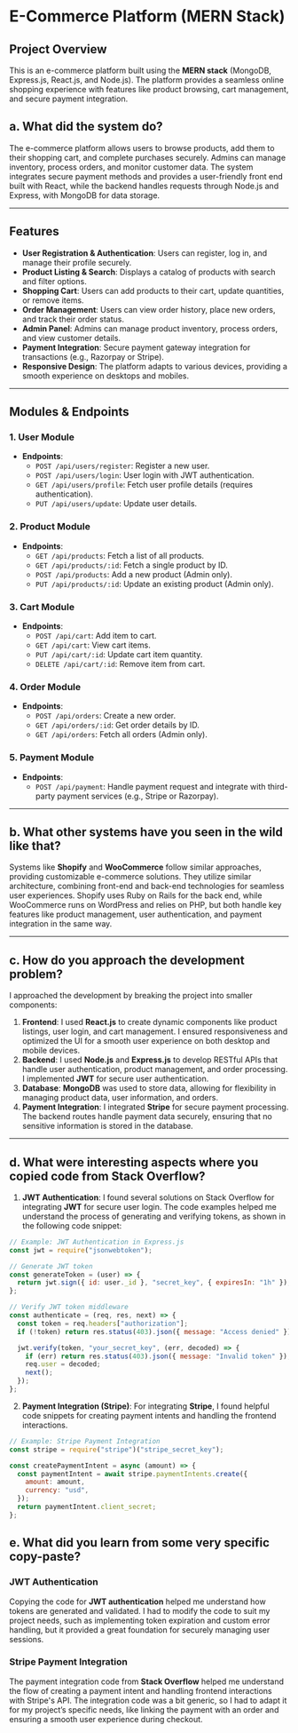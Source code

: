 # E-Commerce Platform (MERN Stack)

## Project Overview

This is an e-commerce platform built using the **MERN stack** (MongoDB, Express.js, React.js, and Node.js). The platform provides a seamless online shopping experience with features like product browsing, cart management, and secure payment integration.

## a. What did the system do?

The e-commerce platform allows users to browse products, add them to their shopping cart, and complete purchases securely. Admins can manage inventory, process orders, and monitor customer data. The system integrates secure payment methods and provides a user-friendly front end built with React, while the backend handles requests through Node.js and Express, with MongoDB for data storage.

---

## Features

- **User Registration & Authentication**: Users can register, log in, and manage their profile securely.
- **Product Listing & Search**: Displays a catalog of products with search and filter options.
- **Shopping Cart**: Users can add products to their cart, update quantities, or remove items.
- **Order Management**: Users can view order history, place new orders, and track their order status.
- **Admin Panel**: Admins can manage product inventory, process orders, and view customer details.
- **Payment Integration**: Secure payment gateway integration for transactions (e.g., Razorpay or Stripe).
- **Responsive Design**: The platform adapts to various devices, providing a smooth experience on desktops and mobiles.

---

## Modules & Endpoints

### 1. **User Module**

- **Endpoints**:
  - `POST /api/users/register`: Register a new user.
  - `POST /api/users/login`: User login with JWT authentication.
  - `GET /api/users/profile`: Fetch user profile details (requires authentication).
  - `PUT /api/users/update`: Update user details.

### 2. **Product Module**

- **Endpoints**:
  - `GET /api/products`: Fetch a list of all products.
  - `GET /api/products/:id`: Fetch a single product by ID.
  - `POST /api/products`: Add a new product (Admin only).
  - `PUT /api/products/:id`: Update an existing product (Admin only).

### 3. **Cart Module**

- **Endpoints**:
  - `POST /api/cart`: Add item to cart.
  - `GET /api/cart`: View cart items.
  - `PUT /api/cart/:id`: Update cart item quantity.
  - `DELETE /api/cart/:id`: Remove item from cart.

### 4. **Order Module**

- **Endpoints**:
  - `POST /api/orders`: Create a new order.
  - `GET /api/orders/:id`: Get order details by ID.
  - `GET /api/orders`: Fetch all orders (Admin only).

### 5. **Payment Module**

- **Endpoints**:
  - `POST /api/payment`: Handle payment request and integrate with third-party payment services (e.g., Stripe or Razorpay).

---

## b. What other systems have you seen in the wild like that?

Systems like **Shopify** and **WooCommerce** follow similar approaches, providing customizable e-commerce solutions. They utilize similar architecture, combining front-end and back-end technologies for seamless user experiences. Shopify uses Ruby on Rails for the back end, while WooCommerce runs on WordPress and relies on PHP, but both handle key features like product management, user authentication, and payment integration in the same way.

---

## c. How do you approach the development problem?

I approached the development by breaking the project into smaller components:

1. **Frontend**: I used **React.js** to create dynamic components like product listings, user login, and cart management. I ensured responsiveness and optimized the UI for a smooth user experience on both desktop and mobile devices.
2. **Backend**: I used **Node.js** and **Express.js** to develop RESTful APIs that handle user authentication, product management, and order processing. I implemented **JWT** for secure user authentication.
3. **Database**: **MongoDB** was used to store data, allowing for flexibility in managing product data, user information, and orders.
4. **Payment Integration**: I integrated **Stripe** for secure payment processing. The backend routes handle payment data securely, ensuring that no sensitive information is stored in the database.

---

## d. What were interesting aspects where you copied code from Stack Overflow?

1. **JWT Authentication**: I found several solutions on Stack Overflow for integrating **JWT** for secure user login. The code examples helped me understand the process of generating and verifying tokens, as shown in the following code snippet:

```javascript
// Example: JWT Authentication in Express.js
const jwt = require("jsonwebtoken");

// Generate JWT token
const generateToken = (user) => {
  return jwt.sign({ id: user._id }, "secret_key", { expiresIn: "1h" });
};

// Verify JWT token middleware
const authenticate = (req, res, next) => {
  const token = req.headers["authorization"];
  if (!token) return res.status(403).json({ message: "Access denied" });

  jwt.verify(token, "your_secret_key", (err, decoded) => {
    if (err) return res.status(403).json({ message: "Invalid token" });
    req.user = decoded;
    next();
  });
};
```

2. **Payment Integration (Stripe)**: For integrating **Stripe**, I found helpful code snippets for creating payment intents and handling the frontend interactions.

```javascript
// Example: Stripe Payment Integration
const stripe = require("stripe")("stripe_secret_key");

const createPaymentIntent = async (amount) => {
  const paymentIntent = await stripe.paymentIntents.create({
    amount: amount,
    currency: "usd",
  });
  return paymentIntent.client_secret;
};
```

## e. What did you learn from some very specific copy-paste?

### JWT Authentication

Copying the code for **JWT authentication** helped me understand how tokens are generated and validated. I had to modify the code to suit my project needs, such as implementing token expiration and custom error handling, but it provided a great foundation for securely managing user sessions.

### Stripe Payment Integration

The payment integration code from **Stack Overflow** helped me understand the flow of creating a payment intent and handling frontend interactions with Stripe's API. The integration code was a bit generic, so I had to adapt it for my project’s specific needs, like linking the payment with an order and ensuring a smooth user experience during checkout.
